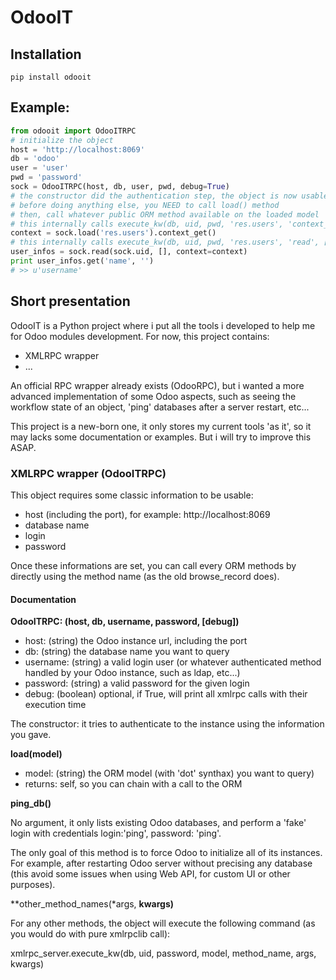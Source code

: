 OdooIT
======

Installation
-------------

```
pip install odooit
```

Example:
--------

```python
from odooit import OdooITRPC
# initialize the object
host = 'http://localhost:8069'
db = 'odoo'
user = 'user'
pwd = 'password'
sock = OdooITRPC(host, db, user, pwd, debug=True)
# the constructor did the authentication step, the object is now usable
# before doing anything else, you NEED to call load() method
# then, call whatever public ORM method available on the loaded model
# this internally calls execute_kw(db, uid, pwd, 'res.users', 'context_get', [], {})
context = sock.load('res.users').context_get()
# this internally calls execute_kw(db, uid, pwd, 'res.users', 'read', [[]], {'context': context})
user_infos = sock.read(sock.uid, [], context=context)
print user_infos.get('name', '')
# >> u'username'
```

Short presentation
------------------

OdooIT is a Python project where i put all the tools i developed to help me for Odoo modules development.
For now, this project contains:
* XMLRPC wrapper
* ...

An official RPC wrapper already exists (OdooRPC), but i wanted a more advanced implementation of some Odoo aspects, such as seeing the workflow state of an object, 'ping' databases after a server restart, etc... 

This project is a new-born one, it only stores my current tools 'as it', so it may lacks some documentation or examples.
But i will try to improve this ASAP.

### XMLRPC wrapper (OdooITRPC)

This object requires some classic information to be usable:
* host (including the port), for example: http://localhost:8069
* database name
* login
* password

Once these informations are set, you can call every ORM methods by directly using the method name (as the old browse_record does).

#### Documentation

**OdooITRPC: (host, db, username, password, [debug])**
* host: (string) the Odoo instance url, including the port
* db: (string) the database name you want to query
* username: (string) a valid login user (or whatever authenticated method handled by your Odoo instance, such as ldap, etc...)
* password: (string) a valid password for the given login
* debug: (boolean) optional, if True, will print all xmlrpc calls with their execution time

The constructor: it tries to authenticate to the instance using the information you gave.

**load(model)**
* model: (string) the ORM model (with 'dot' synthax) you want to query)
* returns: self, so you can chain with a call to the ORM

**ping_db()**

No argument, it only lists existing Odoo databases, and perform a 'fake' login with credentials login:'ping', password: 'ping'.

The only goal of this method is to force Odoo to initialize all of its instances. For example, after restarting Odoo server without precising any database (this avoid some issues when using Web API, for custom UI or other purposes).

**other_method_names(*args, **kwargs)**

For any other methods, the object will execute the following command (as you would do with pure xmlrpclib call):

xmlrpc_server.execute_kw(db, uid, password, model, method_name, args, kwargs)
